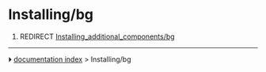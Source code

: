 # Installing/bg
1.  REDIRECT [Installing_additional_components/bg](Installing_additional_components/bg.md)



---
⏵ [documentation index](../README.md) > Installing/bg

